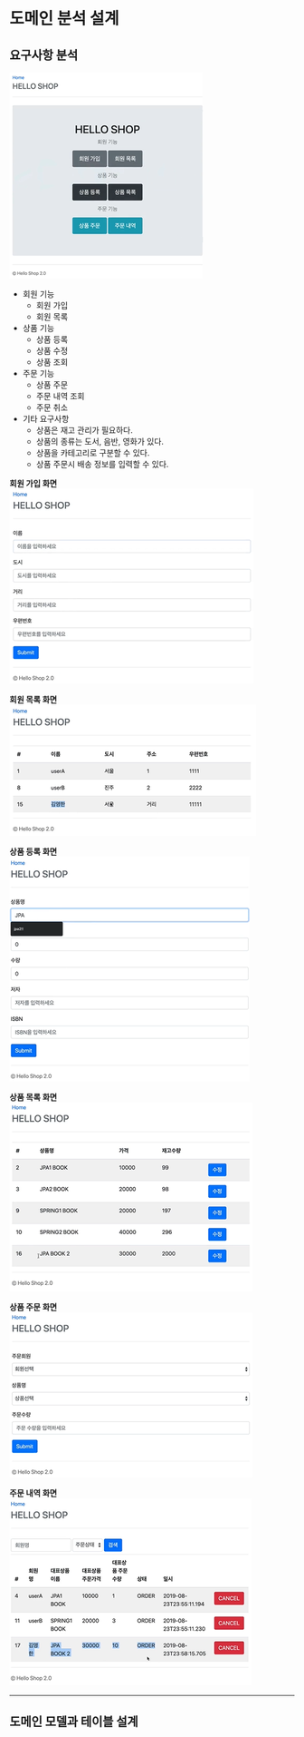 # 도메인 분석 설계

## 요구사항 분석

![img.png](image/section2/img.png)
- 회원 기능
  - 회원 가입
  - 회원 목록
- 상품 기능
  - 상품 등록
  - 상품 수정
  - 상품 조회
- 주문 기능
  - 상품 주문
  - 주문 내역 조회
  - 주문 취소
- 기타 요구사항
  - 상품은 재고 관리가 필요하다.
  - 상품의 종류는 도서, 음반, 영화가 있다.
  - 상품을 카테고리로 구분할 수 있다.
  - 상품 주문시 배송 정보를 입력할 수 있다.


**회원 가입 화면**
![img.png](image/section2/img_1.png)

**회원 목록 화면**
![img_1.png](image/section2/img_2.png)

**상품 등록 화면**
![img_3.png](image/section2/img_3.png)

**상품 목록 화면**
![img_4.png](image/section2/img_4.png)

**상품 주문 화면**
![img_5.png](image/section2/img_5.png)

**주문 내역 화면**
![img_6.png](image/section2/img_6.png)

---
## 도메인 모델과 테이블 설계
